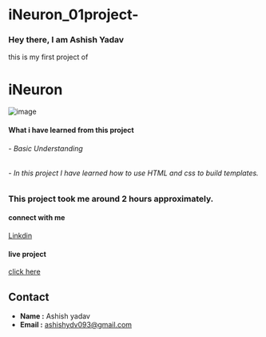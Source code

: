 # iNeuron_01project-
<h3>Hey there, I am Ashish Yadav </h3>


this is my  first project of <h1> iNeuron</h1>
![image](https://user-images.githubusercontent.com/57802246/191679712-2ee87526-e028-4c7e-972d-2b2617fd2b16.png)

<h4>What i have learned from this project</4>
<h6>- Basic Understanding</h6>
<h6> - In this project I have learned how to use HTML and css to build templates. </h6>


<h3>This project took me around 2 hours approximately.</h3>


<h4>connect with me</h4>

<a href="https://www.linkedin.com/in/ashish-20164b176/">Linkdin</a>

<h4>live project</h4>

<a href="https://fanciful-khapse-42d7e6.netlify.app/">click here</a>


## Contact

- **Name :** Ashish yadav
- **Email :** ashishydv093@gmail.com
